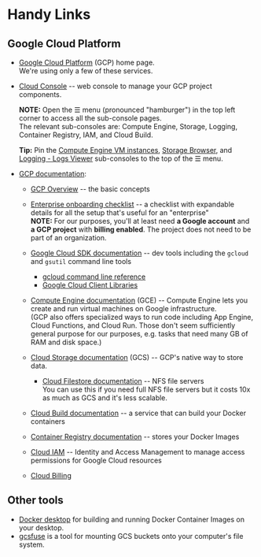 # Handy Links

## Google Cloud Platform

* [Google Cloud Platform](https://cloud.google.com/) (GCP) home page.  
  We're using only a few of these services.

* [Cloud Console](https://console.cloud.google.com/home/dashboard) -- web console to
  manage your GCP project components.

  **NOTE:** Open the ☰ menu (pronounced "hamburger") in the top left corner to access
  all the sub-console pages.  
  The relevant sub-consoles are: Compute Engine, Storage, Logging, Container Registry,
  IAM, and Cloud Build.

  **Tip:** Pin the
  [Compute Engine VM instances](https://console.cloud.google.com/compute/instances),
  [Storage Browser](https://console.cloud.google.com/storage/browser), and
  [Logging - Logs Viewer](https://console.cloud.google.com/logs/query)
  sub-consoles to the top of the ☰ menu.

* [GCP documentation](https://cloud.google.com/docs): 

  * [GCP Overview](https://cloud.google.com/docs/overview) -- the basic concepts

  * [Enterprise onboarding checklist](https://cloud.google.com/docs/enterprise/onboarding-checklist)
  -- a checklist with expandable details for all the setup that's useful for
  an "enterprise"  
    **NOTE:** For our purposes, you'll at least need **a Google account** and
    **a GCP project** with **billing enabled**. The project does not need to be part
    of an organization.

  * [Google Cloud SDK documentation](https://cloud.google.com/sdk/docs) -- dev tools
  including the `gcloud` and `gsutil` command line tools
    * [gcloud command line reference](https://cloud.google.com/sdk/gcloud/reference)
    * [Google Cloud Client Libraries](https://cloud.google.com/sdk/cloud-client-libraries)

  * [Compute Engine documentation](https://cloud.google.com/compute/docs) (GCE) --
  Compute Engine lets you create and run virtual machines on Google infrastructure.  
  (GCP also offers specialized ways to run code including App Engine,
  Cloud Functions, and Cloud Run. Those don't seem sufficiently general purpose
  for our purposes, e.g. tasks that need many GB of RAM and disk space.)

  * [Cloud Storage documentation](https://cloud.google.com/storage/docs) (GCS) -- GCP's
  native way to store data.
    * [Cloud Filestore documentation](https://cloud.google.com/filestore/docs) -- NFS
    file servers  
    You can use this if you need full NFS file servers but it costs 10x as much as GCS
    and it's less scalable.

  * [Cloud Build documentation](https://cloud.google.com/cloud-build/docs) -- a
  service that can build your Docker containers

  * [Container Registry documentation](https://cloud.google.com/container-registry/docs)
  -- stores your Docker Images

  * [Cloud IAM](https://cloud.google.com/iam/docs) -- Identity and Access Management
  to manage access permissions for Google Cloud resources

  * [Cloud Billing](https://cloud.google.com/billing/docs)


## Other tools

* [Docker desktop](https://www.docker.com/products/docker-desktop) for building
  and running Docker Container Images on your desktop.
* [gcsfuse](https://github.com/GoogleCloudPlatform/gcsfuse) is a tool for mounting
  GCS buckets onto your computer's file system.
